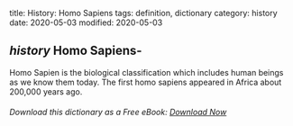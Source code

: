 title: History: Homo Sapiens
tags: definition, dictionary
category: history
date: 2020-05-03
modified: 2020-05-03

## _history_ Homo Sapiens-
 Homo Sapien
 is the biological
 classification which includes human beings as we know them today.
 The first homo sapiens
 appeared in Africa about 200,000 years
 ago.


###### Download *this* dictionary as a Free eBook: [Download Now]({static}static/SerfHistoryDictionary.pdf)

